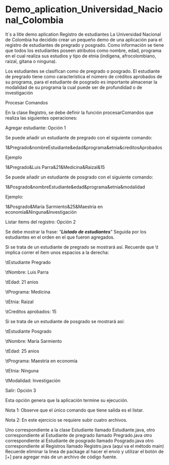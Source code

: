 # Demo_aplication_Universidad_Nacional_Colombia
It´s a litle demo aplication 
Registro de estudiantes
La Universidad Nacional de Colombia ha decidido crear un pequeño demo de una aplicación para el registro de estudiantes de pregrado 
y posgrado. Como información se tiene que todos los estudiantes poseen atributos como nombre, edad, programa en el cual realiza sus estudios y tipo de etnia (indígena,
afrocolombiano, raizal, gitana o ninguna).

Los estudiantes se clasifican como de pregrado o posgrado. El estudiante de pregrado tiene como característica el número de créditos aprobados de su programa, para el 
estudiante de posgrado es importante almacenar la modalidad de su programa la cual puede ser de profundidad o de investigación


Procesar Comandos

En la clase Registro, se debe definir la función procesarComandos que realiza las siguientes operaciones:

Agregar estudiante: Opción 1

Se puede añadir un estudiante de pregrado con el siguiente comando:

1&Pregrado&nombreEstudiante&edad&programa&etnia&creditosAprobados

Ejemplo

1&Pregrado&Luis Parra&21&Medicina&Raizal&15

Se puede añadir un estudiante de posgrado con el siguiente comando:

1&Posgrado&nombreEstudiante&edad&programa&etnia&modalidad

 Ejemplo:

1&Posgrado&María Sarmiento&25&Maestría en economía&Ninguna&Investigación

 

Listar ítems del registro: Opción 2

Se debe mostrar la frase: “***Listado de estudiantes***” Seguida por los estudiantes en el orden en el que fueron agregados.

Si se trata de un estudiante de pregrado se mostrará así. Recuerde que \t implica correr el ítem unos espacios a la derecha:

\tEstudiante Pregrado

\tNombre: Luis Parra

\tEdad: 21 anios

\tPrograma: Medicina

\tEtnia: Raizal

\tCreditos aprobados: 15

Si se trata de un estudiante de posgrado se mostrará así:

\tEstudiante Posgrado

\tNombre: María Sarmiento

\tEdad: 25 anios

\tPrograma: Maestría en economía

\tEtnia: Ninguna

\tModalidad: Investigación



Salir: Opción 3

Esta opción genera que la aplicación termine su ejecución.



Nota 1: Observe que el único comando que tiene salida es el listar.

Nota 2: En este ejercicio se requiere subir cuatro archivos. 

Uno correspondiente a la clase Estudiante llamado  Estudiante.java,
otro correspondiente al Estudiante de pregrado llamado  Pregrado.java
otro correspondiente al Estudiante de posgrado llamado  Posgrado.java
otro correspondiente al Registros llamado Registro.java (aquí va el método main)
Recuerde eliminar la línea de package al hacer el envío y utilizar el botón de [+] para agregar más de un archivo de código fuente. 
 
